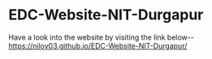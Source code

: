 # EDC-Website-NIT-Durgapur

Have a look into the website by visiting the link below--
https://niloy03.github.io/EDC-Website-NIT-Durgapur/
